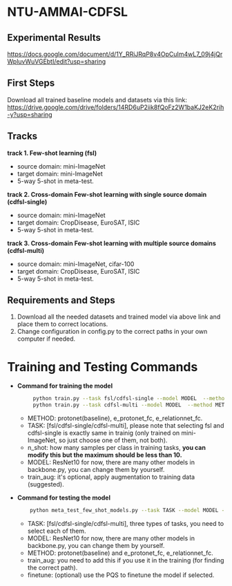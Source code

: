 # NTU-AMMAI-CDFSL

## Experimental Results
   https://docs.google.com/document/d/1Y_RRiJRqP8v4OpCuIm4wL7_09j4jQrWpluvWuVGEbtI/edit?usp=sharing

## First Steps
   Download all trained baseline models and datasets via this link:
   https://drive.google.com/drive/folders/14RD6uP2iik8fQoFz2W1baKJ2eK2rih-y?usp=sharing
   
## Tracks
   **track 1. Few-shot learning (fsl)**
   
   - source domain: mini-ImageNet
   - target domain: mini-ImageNet
   - 5-way 5-shot in meta-test.

   **track 2. Cross-domain Few-shot learning with single source domain (cdfsl-single)**
   
   - source domain: mini-ImageNet
   - target domain: CropDisease, EuroSAT, ISIC
   - 5-way 5-shot in meta-test.

   **track 3. Cross-domain Few-shot learning with multiple source domains (cdfsl-multi)**
   
   - source domain: mini-ImageNet, cifar-100
   - target domain: CropDisease, EuroSAT, ISIC
   - 5-way 5-shot in meta-test.

## Requirements and Steps
   1. Download all the needed datasets and trained model via above link and place them to correct locations.
   2. Change configuration in config.py to the correct paths in your own computer if needed.

# Training and Testing Commands
   - **Command for training the model**
      ```bash
           python train.py --task fsl/cdfsl-single --model MODEL  --method METHOD --n_shot 5 --train_aug
           python train.py --task cdfsl-multi --model MODEL  --method METHOD --n_shot 5 --train_aug
       ```
       - METHOD: protonet(baseline), e_protonet_fc, e_relationnet_fc.
       - TASK: [fsl/cdfsl-single/cdfsl-multi], please note that selecting fsl and cdfsl-single is exactly same in trainig (only trained on mini-ImageNet, so just choose one of them, not both).
       - n_shot: how many samples per class in training tasks, **you can modify this but the maximum should be less than 10.**
       - MODEL: ResNet10 for now, there are many other models in backbone.py, you can change them by yourself.
       - train_aug: it's optional, apply augmentation to training data (suggested).
       
   - **Command for testing the model**
        ```bash
            python meta_test_few_shot_models.py --task TASK --model MODEL --method METHOD  --train_aug --finetune
        ```
       - TASK: [fsl/cdfsl-single/cdfsl-multi], three types of tasks, you need to select each of them.
       - MODEL: ResNet10 for now, there are many other models in backbone.py, you can change them by yourself.
       - METHOD: protonet(baseline) and e_protonet_fc, e_relationnet_fc.
       - train_aug: you need to add this if you use it in the training (for finding the correct path).
       - finetune: (optional) use the PQS to finetune the model if selected.
